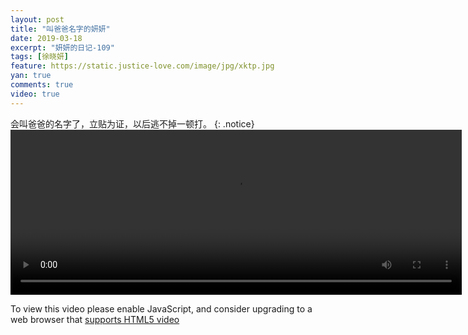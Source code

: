 ```yaml
---
layout: post
title: "叫爸爸名字的妍妍"
date: 2019-03-18
excerpt: "妍妍的日记-109"
tags: [徐晓妍]
feature: https://static.justice-love.com/image/jpg/xktp.jpg
yan: true
comments: true
video: true
---
```

会叫爸爸的名字了，立贴为证，以后逃不掉一顿打。
{: .notice}
<video id="my-video" class="video-js vjs-16-9 clipboard" controls preload="auto" width="722" height="264" data-setup="{}">
    <source src="{{ site.staticUrl }}/yanyan/video/jmz.mp4" type='video/mp4'>
    <p class="vjs-no-js">
      To view this video please enable JavaScript, and consider upgrading to a web browser that
      <a href="http://videojs.com/html5-video-support/" target="_blank">supports HTML5 video</a>
    </p>
</video>
